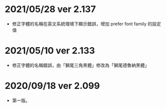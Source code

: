 # 2021/05/28 ver 2.137
* 修正字體的名稱在英文系統環境下顯示錯誤，增加 prefer font family 的設定值

# 2021/05/10 ver 2.133
* 修正字體的名稱錯誤，由「獅尾三角黑體」修改為「獅尾德魯納黑體」

# 2020/09/18 ver 2.099
* 第一版。

